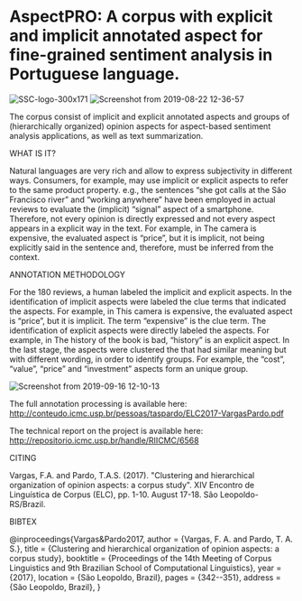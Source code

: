 # AspectPRO: A corpus with explicit and implicit annotated aspect for fine-grained sentiment analysis in Portuguese language.


![SSC-logo-300x171](https://user-images.githubusercontent.com/19657817/63529693-77e6b100-c4db-11e9-9385-7d9b109427a2.png) ![Screenshot from 2019-08-22 12-36-57](https://user-images.githubusercontent.com/19657817/63529275-ccd5f780-c4da-11e9-9d2c-dce592d855e7.png) 

The corpus consist of implicit and explicit annotated aspects and  groups of (hierarchically organized) opinion aspects for aspect-based sentiment analysis applications, as well as text summarization.


WHAT IS IT?

Natural languages are very rich and allow to express subjectivity in different ways. Consumers, for example, may use implicit or explicit aspects to refer to the same product property. e.g., the sentences “she got calls at the São Francisco river” and “working anywhere” have been employed in actual reviews to evaluate the (implicit) “signal” aspect of a smartphone. Therefore, not every opinion is directly expressed and not every aspect appears in a explicit way in the text. For example, in The camera is expensive, the evaluated aspect is “price”, but it is implicit, not being explicitly said in the sentence and, therefore, must be inferred from the context. 


ANNOTATION METHODOLOGY

For the 180 reviews, a human labeled the implicit and explicit aspects. In the identification of implicit aspects were labeled the clue terms that indicated the aspects. For example, in This camera is expensive, the evaluated aspect is “price”, but it is implicit. The term “expensive” is the clue term. The identification of explicit aspects were directly labeled the aspects. For example, in The history of the book is bad, “history” is an explicit aspect. In the last stage, the aspects were clustered the that had similar meaning but with different wording, in order to identify groups. For example, the “cost”, “value”, “price” and “investment” aspects form an unique group. 

![Screenshot from 2019-09-16 12-10-13](https://user-images.githubusercontent.com/19657817/64970781-d7d33c00-d87c-11e9-9eba-50924b62c754.png)

The full annotation processing is available here: http://conteudo.icmc.usp.br/pessoas/taspardo/ELC2017-VargasPardo.pdf

The technical report on the project is available here: http://repositorio.icmc.usp.br/handle/RIICMC/6568


CITING 

Vargas, F.A. and Pardo, T.A.S. (2017). "Clustering and hierarchical organization of opinion aspects: a corpus study". XIV Encontro de Linguística de Corpus (ELC), pp. 1-10. August 17-18. São Leopoldo-RS/Brazil. 


BIBTEX

@inproceedings{Vargas&Pardo2017,
 author = {Vargas, F. A. and Pardo, T. A. S.},
 title = {Clustering and hierarchical organization of opinion aspects: a corpus study},
 booktitle = {Proceedings of the 14th Meeting of Corpus Linguistics and 9th Brazilian School of Computational Linguistics},
 year = {2017},
 location = {São Leopoldo, Brazil},
 pages = {342--351},
 address = {São Leopoldo, Brazil},
}


